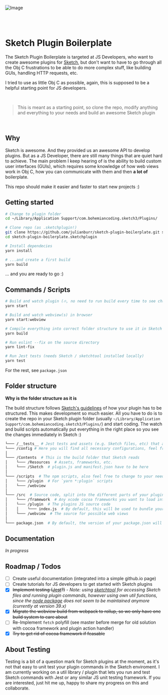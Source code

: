 
![Image](http://dev.burrdesign.de/sketch-plugin-boilerplate-logo-20170702.svg)
 
<br>
<br>

# Sketch Plugin Boilerplate

The Sketch Plugin Boilerplate is targeted at JS Developers, who want to create awesome plugins for [Sketch](https://sketchapp.com), but don't want to have to go through all the Obj C frustrations to be able to do more complex stuff, like building GUIs, handling HTTP requests, etc.

I tried to use as little Obj C as possible, again, this is supposed to be a helpful starting point for JS developers.

<br>

> This is meant as a starting point, so clone the repo, modify anything and everything to your needs and build an awesome Sketch plugin

<br>

## Why
Sketch is awesome. And they provided us an awesome API to develop plugins. But as a JS Developer, there are still many things that are quiet hard to achieve. The main problem I keep hearing of is the ability to build custom user interfaces (GUIs), which requires some knowledge of how web views work in Obj C, how you can communicate with them and then **a lot of** boilerplate.

This repo should make it easier and faster to start new projects :)


## Getting started

```bash
# Change to plugin folder
cd ~/Library/Application Support/com.bohemiancoding.sketch3/Plugins/

# Clone repo (as .sketchplugin!)
git clone https://github.com/julianburr/sketch-plugin-boilerplate.git sketch-plugin-boilerplate.sketchplugin
cd sketch-plugin-boilerplate.sketchplugin

# Install dependecies
yarn install

# ...and create a first build
yarn build
```

... and you are ready to go :)


## Commands / Scripts

```bash
# Build and watch plugin (🔥, no need to run build every time to see changes in Sketch!)
yarn start

# Build and watch webview(s) in browser
yarn start:webview

# Compile everything into correct folder structure to use it in Sketch
yarn build

# Run eslint --fix on the source directory
yarn lint-fix

# Run Jest tests (needs Sketch / sketchtool installed locally)
yarn test
```

For the rest, see `package.json`


## Folder structure

**Why is the folder structure as it is**

The build structure follows [Sketch's guidelines](http://developer.sketchapp.com/introduction/plugin-bundles/) of how your plugin has to be structured. This makes development so much easier. All you have to do is to create the repo in your Sketch plugin folder (usually `~/Library/Application Support/com.bohemiancoding.sketch3/Plugins/`) and start coding. The watch and build scripts automatically put everything in the right place so you see the changes immediately in Sketch :)

```bash
└─── /__tests__ # Jest tests and assets (e.g. Sketch files, etc) that are used for test scenarios
└─── /config # Here you will find all necessary configurations, feel free to adjust them to your needs! :)
│
└─── /Contents  # This is the build folder that Sketch reads
│    └─── /Resources  # Assets, frameworks, etc.
│    └─── /Sketch  # plugin.js and manifest.json have to be here
│    
└─── /scripts  # The npm scripts, also feel free to change to your needs, this is a boilerplate, not an end product!
│    └─── /plugin  # For `yarn *:plugin` scripts
│    └─── /webview
│    
└─── /src  # Source code, split into the different parts of your plugin
│    └─── /framework  # Any xcode cocoa frameworks you want to load into your plugin
│    └─── /plugin  # The plugins JS source code
│    │    └─── index.js  # By default, this will be used to bundle your production plugin.js file
│    └─── /webview  # The source for possible web views
│    
└─── package.json  # By default, the version of your package.json will be copied into the plugins manifest.json
```

## Documentation

*In progress*

## Roadmap / Todos

 - [ ] Create useful documentation (integrated into a simple github.io page)
 - [ ] Create tutorials for JS developers to get started with Sketch plugins
 - [x] ~~Implement testing ([Jest](https://facebook.github.io/jest/)?)~~ *- Note: using [sketchtool](https://www.sketchapp.com/tool/) for accessing Sketch files and running plugin commands, however using own util functions, since the [node package](https://github.com/marekhrabe/sketchtool) does not seem to be maintained anymore (currently at version 39.x)*
 - [x] ~~Migrate the webview build from webpack to rollup, so we only have one build system to care about~~
 - [ ] Re-Implement `fetch` polyfill (see master before merge for old solution with cocoa framework and plugin action handler)
 - [x] ~~Try to get rid of cocoa framework if feasable~~

## About Testing

Testing is a bit of a question mark for Sketch plugins at the moment, as it's not that easy to unit test your plugin commands in the Sketch enviroment. I am currently working on a util library / plugin that lets you run and test Sketch commands with Jest or any similar JS unit testing framework. If you are interested, just hit me up, happy to share my progress on this and collaborate.